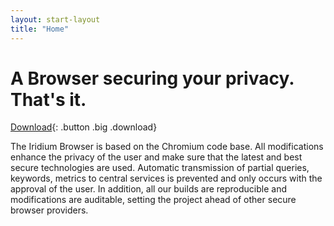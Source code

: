 ```yaml
---
layout: start-layout
title: "Home"
---
```


A Browser securing your privacy. That's it.
================================  
      
[Download](downloads/){: .button .big .download}     
	 
The Iridium Browser is based on the Chromium code base. All modifications enhance the privacy of the user and make sure that the latest and best secure technologies are used.
Automatic transmission of partial queries, keywords, metrics to central services is prevented and only occurs with the approval of the user. In addition, all our builds are reproducible and modifications are auditable, setting the project ahead of other secure browser providers.
